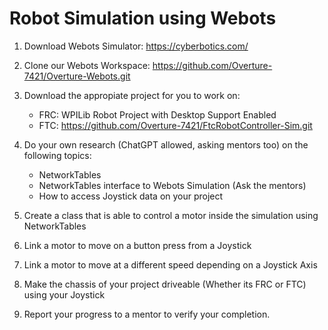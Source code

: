 # Robot Simulation using Webots
1. Download Webots Simulator: https://cyberbotics.com/
2. Clone our Webots Workspace: https://github.com/Overture-7421/Overture-Webots.git
3. Download the appropiate project for you to work on:
    - FRC: WPILib Robot Project with Desktop Support Enabled
    - FTC: https://github.com/Overture-7421/FtcRobotController-Sim.git

5. Do your own research (ChatGPT allowed, asking mentors too) on the following topics:
    - NetworkTables
    - NetworkTables interface to Webots Simulation (Ask the mentors)
    - How to access Joystick data on your project

6. Create a class that is able to control a motor inside the simulation using NetworkTables
7. Link a motor to move on a button press from a Joystick
8. Link a motor to move at a different speed depending on a Joystick Axis
9. Make the chassis of your project driveable (Whether its FRC or FTC) using your Joystick
10. Report your progress to a mentor to verify your completion.
